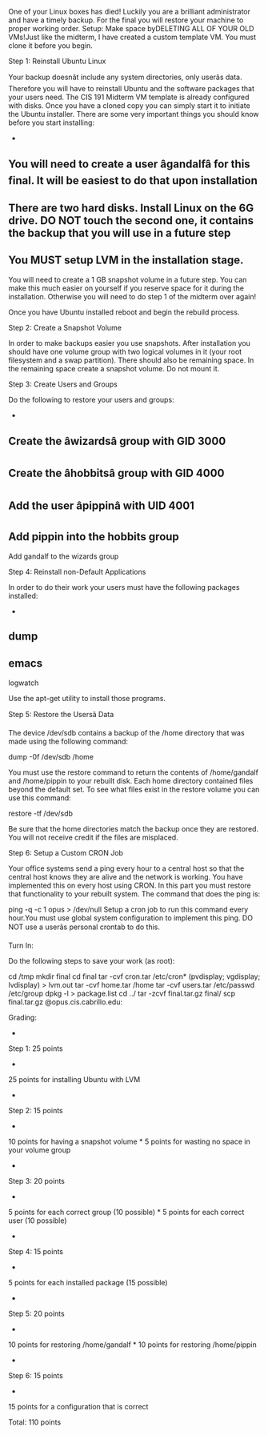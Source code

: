 
One of your Linux boxes has died! Luckily you are a brilliant administrator and have a timely backup. For the final you will restore your machine to proper working order. 
Setup:
Make space byDELETING ALL OF YOUR OLD VMs!Just like the midterm, I have created a custom template VM. You must clone it before you begin.

Step 1: Reinstall Ubuntu Linux

Your backup doesnât include any system directories, only userâs data. Therefore you will have to reinstall Ubuntu and the software packages that your users need. The CIS 191 Midterm VM template is already configured with disks. Once you have a cloned copy you can simply start it to initiate the Ubuntu installer. There are some very important things you should know before you start installing:

  - 
You will need to create a user âgandalfâ for this final. It will be easiest to do that upon installation
  - 
There are two hard disks. Install Linux on the 6G drive. DO NOT touch the second one, it contains the backup that you will use in a future step
  - 
You MUST setup LVM in the installation stage. 
  - 
You will need to create a 1 GB snapshot volume in a future step. You can make this much easier on yourself if you reserve space for it during the installation. Otherwise you will need to do step 1 of the midterm over again!

Once you have Ubuntu installed reboot and begin the rebuild process.

Step 2: Create a Snapshot Volume

In order to make backups easier you use snapshots. After installation you should have one volume group with two logical volumes in it (your root filesystem and a swap partition). There should also be remaining space. In the remaining space create a snapshot volume. Do not mount it. 

Step 3: Create Users and Groups

Do the following to restore your users and groups:

  - 
Create the âwizardsâ group with GID 3000 
  - 
Create the âhobbitsâ group with GID 4000 
  - 
Add the user âpippinâ with UID 4001 
  - 
Add pippin into the hobbits group
  - 
Add gandalf to the wizards group

Step 4: Reinstall non-Default Applications

In order to do their work your users must have the following packages installed:

  - 
dump
  - 
emacs
  - 
logwatch

Use the apt-get utility to install those programs. 

Step 5: Restore the Usersâ Data

The device /dev/sdb contains a backup of the /home directory that was made using the following command:

dump -0f /dev/sdb /home 

You must use the restore command to return the contents of /home/gandalf and /home/pippin to your rebuilt disk. Each home directory contained files beyond the default set. To see what files exist in the restore volume you can use this command:

 restore -tf /dev/sdb 

Be sure that the home directories match the backup once they are restored. You will not receive credit if the files are misplaced.

Step 6: Setup a Custom CRON Job

Your office systems send a ping every hour to a central host so that the central host knows they are alive and the network is working. You have implemented this on every host using CRON. In this part you must restore that functionality to your rebuilt system. The command that does the ping is:

 ping -q -c 1 opus > /dev/null
Setup a cron job to run this command every hour.You must use global system configuration to implement this ping. DO NOT use a userâs personal crontab to do this.

Turn In:

Do the following steps to save your work (as root):

 cd /tmp
 mkdir final
 cd final
 tar -cvf cron.tar /etc/cron*
 (pvdisplay; vgdisplay; lvdisplay) > lvm.out
 tar -cvf home.tar /home
 tar -cvf users.tar /etc/passwd /etc/group 
 dpkg -l > package.list
 cd ../
 tar -zcvf final.tar.gz final/
 scp final.tar.gz <your-name-here>@opus.cis.cabrillo.edu:

Grading:

  * 
Step 1: 25 points

  * 
25 points for installing Ubuntu with LVM

  * 
Step 2: 15 points

  * 
10 points for having a snapshot volume
  * 
5 points for wasting no space in your volume group

  * 
Step 3: 20 points

  * 
5 points for each correct group (10 possible)
  * 
5 points for each correct user (10 possible)

  * 
Step 4: 15 points

  * 
5 points for each installed package (15 possible)

  * 
Step 5: 20 points

  * 
10 points for restoring /home/gandalf
  * 
10 points for restoring /home/pippin

  * 
Step 6: 15 points

  * 
15 points for a configuration that is correct

Total: 110 points

